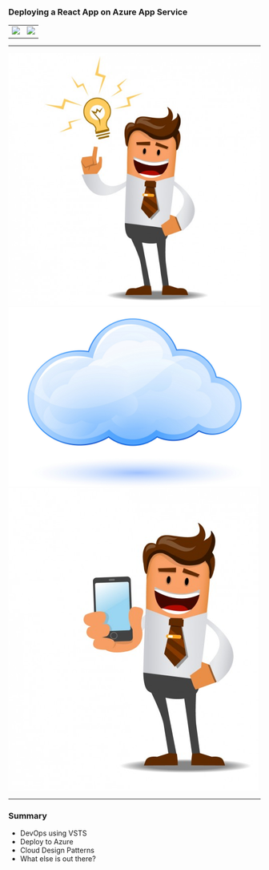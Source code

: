 ### Deploying a React App on Azure App Service

<table>
<tr>
<td><img src="https://upload.wikimedia.org/wikipedia/commons/thumb/a/a7/React-icon.svg/1280px-React-icon.svg.png" border="0" /></td>
<td><img src="https://azure.microsoft.com/svghandler/information-protection?height=600" border="0"/></td>
</tr>
</table>

---

<div>
    <img src="assets/idea.jpg" />
</div>
<div>
    <img src="assets/the-cloud.jpg" />
</div>
<div>
    <img src="assets/app.png" />
</div>

---
### Summary

* DevOps using VSTS
* Deploy to Azure
* Cloud Design Patterns
* What else is out there?